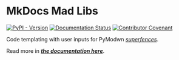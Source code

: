 # MkDocs Mad Libs

[![PyPI - Version](https://img.shields.io/pypi/v/mkdocs-madlibs)](https://pypi.org/project/mkdocs-madlibs/)
[![Documentation Status](https://readthedocs.org/projects/mkdocs-madlibs/badge/?version=latest)](https://mkdocs-madlibs.readthedocs.io/en/latest/?badge=latest)
[![Contributor Covenant](https://img.shields.io/badge/Contributor%20Covenant-2.1-4baaaa.svg)](CODE_OF_CONDUCT.md)

Code templating with user inputs for PyModwn [_superfences_](https://facelessuser.github.io/pymdown-extensions/extensions/superfences/).

Read more in [_**the documentation here**_](https://mkdocs-madlibs.readthedocs.io/en/latest/).
